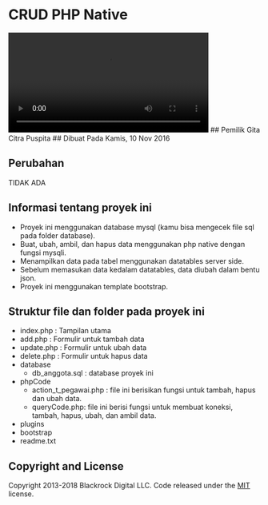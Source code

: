 # CRUD PHP Native
<video width="400" controls>
  <source src="video/CRUD-PHP-Native-1.mp4" type="video/mp4">
  Your browser does not support HTML5 video.
</video>
## Pemilik
Gita Citra Puspita
## Dibuat Pada
Kamis, 10 Nov 2016

## Perubahan
TIDAK ADA

## Informasi tentang proyek ini
- Proyek ini menggunakan database mysql (kamu bisa mengecek file sql pada folder database).
- Buat, ubah, ambil, dan hapus data menggunakan php native dengan fungsi mysqli.
- Menampilkan data pada tabel menggunakan datatables server side.
- Sebelum memasukan data kedalam datatables, data diubah dalam bentu json.
- Proyek ini menggunakan template bootstrap.

## Struktur file dan folder pada proyek ini

- index.php : Tampilan utama
- add.php : Formulir untuk tambah data
- update.php : Formulir untuk ubah data
- delete.php : Formulir untuk hapus data
- database
	- db_anggota.sql : database proyek ini
- phpCode
	- action_t_pegawai.php : file ini berisikan fungsi untuk tambah, hapus dan ubah data.
	- queryCode.php: file ini berisi fungsi untuk membuat koneksi, tambah, hapus, ubah, dan ambil data. 
- plugins
- bootstrap
- readme.txt


## Copyright and License

Copyright 2013-2018 Blackrock Digital LLC. Code released under the [MIT](https://github.com/BlackrockDigital/startbootstrap-stylish-portfolio/blob/gh-pages/LICENSE) license.
